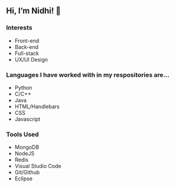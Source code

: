 ## Hi, I’m Nidhi! 👋

### Interests
- Front-end
- Back-end
- Full-stack
- UX/UI Design
 
### Languages I have worked with in my respositories are... 
- Python 
- C/C++
- Java 
- HTML/Handlebars
- CSS 
- Javascript 

### Tools Used
- MongoDB
- NodeJS
- Redis
- Visual Studio Code
- Git/Github
- Eclipse
